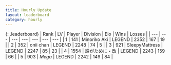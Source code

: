 ```yaml
---
title: Hourly Update
layout: leaderboard
category: hourly
---
```


{: .leaderboard}
| Rank | LV | Player | Division | Elo | Wins | Losses |
| --- | --- | --- | --- | --- | --- | --- |
| <span data-change="0">1</span> | 141 | <span title="ID: 456466">Minoriko Aki</span> | LEGEND | <span data-change="0">2352</span> | <span data-change="0">167</span> | <span data-change="0">19</span> |
| <span data-change="0">2</span> | 352 | <span title="ID: 614761">onii chan</span> | LEGEND | <span data-change="0">2248</span> | <span data-change="0">74</span> | <span data-change="0">5</span> |
| <span data-change="0">3</span> | 921 | <span title="ID: 153129">SleepyMattress</span> | LEGEND | <span data-change="0">2247</span> | <span data-change="0">85</span> | <span data-change="0">23</span> |
| <span data-change="0">4</span> | 1554 | <span title="ID: 451068">誰がために・改</span> | LEGEND | <span data-change="0">2243</span> | <span data-change="0">159</span> | <span data-change="0">66</span> |
| <span data-change="0">5</span> | 903 | <span title="ID: 651782">_Mega_</span> | LEGEND | <span data-change="0">2242</span> | <span data-change="0">149</span> | <span data-change="0">84</span> |